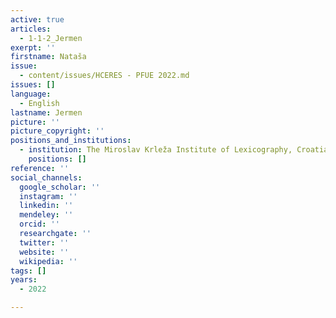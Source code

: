 ```yaml
---
active: true
articles:
  - 1-1-2_Jermen
exerpt: ''
firstname: Nataša
issue:
  - content/issues/HCERES - PFUE 2022.md
issues: []
language:
  - English
lastname: Jermen
picture: ''
picture_copyright: ''
positions_and_institutions:
  - institution: The Miroslav Krleža Institute of Lexicography, Croatia
    positions: []
reference: ''
social_channels:
  google_scholar: ''
  instagram: ''
  linkedin: ''
  mendeley: ''
  orcid: ''
  researchgate: ''
  twitter: ''
  website: ''
  wikipedia: ''
tags: []
years:
  - 2022

---
```

